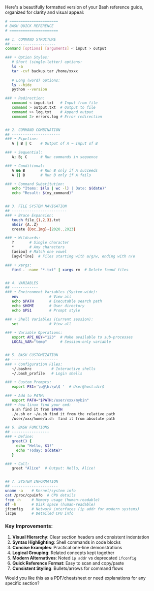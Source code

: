 Here's a beautifully formatted version of your Bash reference guide, organized for clarity and visual appeal:

```bash
# ======================
# BASH QUICK REFERENCE
# ======================

## 1. COMMAND STRUCTURE
## --------------------
command [options] [arguments] < input > output

### • Option Styles:
   # Short (single-letter) options:
   ls -a
   tar -cvf backup.tar /home/xxxx
   
   # Long (word) options:
   ls --hide
   python --version

### • Redirection:
   command < input.txt   # Input from file
   command > output.txt  # Output to file
   command >> log.txt    # Append output
   command 2> errors.log # Error redirection


## 2. COMMAND COMBINATION
## ----------------------
### • Pipeline:
   A | B | C    # Output of A → Input of B

### • Sequential:
   A; B; C      # Run commands in sequence

### • Conditional:
   A && B       # Run B only if A succeeds
   A || B       # Run B only if A fails

### • Command Substitution:
   echo "Items: $(ls | wc -l) | Date: $(date)"
   echo "Result: $(my_command)"


## 3. FILE SYSTEM NAVIGATION
## -------------------------
### • Brace Expansion:
   touch file_{1,2,3}.txt
   mkdir {A..Z}
   create {Doc,Img}-{2020..2023}

### • Wildcards:
   ?       # Single character
   *       # Any characters
   [aeiou] # Match one vowel
   [agw]*[ne]  # Files starting with a/g/w, ending with n/e

### • xargs:
   find . -name "*.txt" | xargs rm  # Delete found files


## 4. VARIABLES
## ------------
### • Environment Variables (System-wide):
   env              # View all
   echo $PATH       # Executable search path
   echo $HOME       # User directory
   echo $PS1        # Prompt style

### • Shell Variables (Current session):
   set              # View all

### • Variable Operations:
   export API_KEY="123"  # Make available to sub-processes
   LOCAL_VAR="temp"      # Session-only variable


## 5. BASH CUSTOMIZATION
## ---------------------
### • Configuration Files:
   ~/.bashrc         # Interactive shells
   ~/.bash_profile   # Login shells

### • Custom Prompts:
   export PS1='\u@\h:\w\$ '  # User@host:dir$

### • Add to PATH:
   export PATH="$PATH:/user/xxx/mybin"
### • how linux find your cmd:
   a.sh find it from $PATH
   ./a.sh or ~/a.sh find it from the relative path
   /user/xxx/home/a.sh  find it from absolute path

## 6. BASH FUNCTIONS
## -----------------
### • Define:
   greet() {
     echo "Hello, $1!"
     echo "Today: $(date)"
   }

### • Call:
   greet "Alice"  # Output: Hello, Alice!


## 7. SYSTEM INFORMATION
## ---------------------
uname -a    # Kernel/system info
cat /proc/cpuinfo  # CPU details
free -h     # Memory usage (human-readable)
df -h       # Disk space (human-readable)
ifconfig    # Network interfaces (ip addr for modern systems)
lscpu       # Detailed CPU info
```

### Key Improvements:
1. **Visual Hierarchy**: Clear section headers and consistent indentation
2. **Syntax Highlighting**: Shell commands in code blocks
3. **Concise Examples**: Practical one-line demonstrations
4. **Logical Grouping**: Related concepts kept together
5. **Modern Alternatives**: Noted `ip addr` vs deprecated `ifconfig`
6. **Quick Reference Format**: Easy to scan and copy/paste
7. **Consistent Styling**: Bullets/arrows for command flows

Would you like this as a PDF/cheatsheet or need explanations for any specific section?
